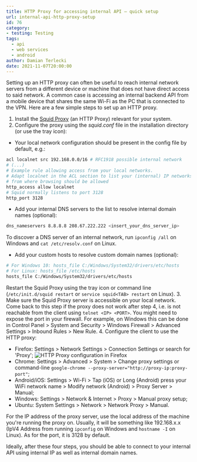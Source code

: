 ```yaml
---
title: HTTP Proxy for accessing internal API – quick setup
url: internal-api-http-proxy-setup
id: 76
category:
- testing: Testing
tags:
  - api
  - web services
  - android
author: Damian Terlecki
date: 2021-11-07T20:00:00
---
```


Setting up an HTTP proxy can often be useful to reach internal network servers from a different device or machine that does not
have direct access to said network. A common case is accessing an internal backend API from a mobile device that shares the same Wi-Fi as the PC that is connected to the VPN. Here are a few simple steps to set up an HTTP proxy.


1. Install the [Squid Proxy](https://wiki.squid-cache.org/SquidFaq/BinaryPackages) (an HTTP Proxy) relevant for your system.
2. Configure the proxy using the *squid.conf* file in the installation directory (or use the tray icon):
  - Your local network configuration should be present in the config file by default, e.g.:
```bash
acl localnet src 192.168.0.0/16	# RFC1918 possible internal network
# (...)
# Example rule allowing access from your local networks.
# Adapt localnet in the ACL section to list your (internal) IP networks
# from where browsing should be allowed
http_access allow localnet
# Squid normally listens to port 3128
http_port 3128
```
  - Add your internal DNS servers to the list to resolve internal domain names (optional):
```bash
dns_nameservers 8.8.8.8 208.67.222.222 <insert_your_dns_server_ip>
```
To discover a DNS server of an internal network, run `ipconfig /all` on Windows and `cat /etc/resolv.conf` on Linux.
  - Add your custom hosts to resolve custom domain names (optional):
```bash
# For Windows 10: hosts_file C:/Windows/System32/drivers/etc/hosts
# For Linux: hosts_file /etc/hosts
hosts_file C:/Windows/System32/drivers/etc/hosts
```
Restart the Squid Proxy using the tray icon or command line (`/etc/init.d/squid restart` or `service squid<TAB> restart` on Linux).
3. Make sure the Squid Proxy server is accessible on your local network. Come back to this step if the proxy does not work after step 4, i.e. is not reachable from the client using `telnet <IP> <PORT>`. You might need to expose the port in your firewall. For example, on Windows this can be done in Control Panel > System and Security > Windows Firewall > Advanced Settings > Inbound Rules > New Rule.
4. Configure the client to use the HTTP proxy:
  - Firefox: Settings > Network Settings > Connection Settings or search for 'Proxy';
    <img src="/img/hq/http-proxy.jpg" alt="HTTP Proxy configuration in Firefox" title="HTTP Proxy configuration in Firefox">
  - Chrome: Settings > Advanced > System > Change proxy settings or command-line `google-chrome --proxy-server="http://proxy-ip:proxy-port"`;
  - Android/iOS: Settings > Wi-Fi > Tap (iOS) or Long (Android) press your WiFi network name > Modify network (Android) > Proxy Server > Manual;
  - Windows: Settings > Network & Internet > Proxy > Manual proxy setup;
  - Ubuntu: System Settings > Network > Network Proxy > Manual.

For the IP address of the proxy server, use the local address of the machine you're running the proxy on. Usually, it will be something like 192.168.x.x (IpV4 Address from running `ipconfig` on Windows and `hostname -I` on Linux). As for the port, it is 3128 by default.

Ideally, after these four steps, you should be able to connect to your internal API using internal IP as well as internal domain names.